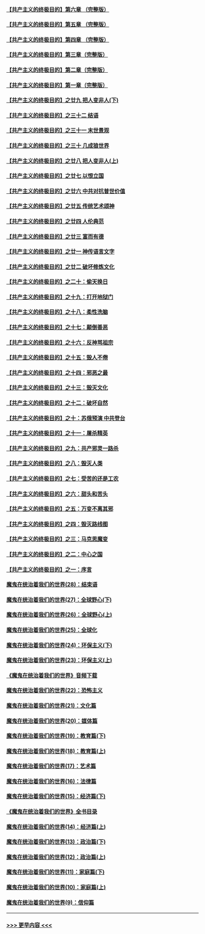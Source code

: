 #### [【共产主义的终极目的】第六章 （完整版）](../pages/nsc422/n11428913.md?t=09120300) 
#### [【共产主义的终极目的】第五章 （完整版）](../pages/nsc422/n11428912.md?t=09120300) 
#### [【共产主义的终极目的】第四章 （完整版）](../pages/nsc422/n11428907.md?t=09120300) 
#### [【共产主义的终极目的】第三章（完整版）](../pages/nsc422/n11428848.md?t=09120300) 
#### [【共产主义的终极目的】第二章（完整版）](../pages/nsc422/n11428831.md?t=09120300) 
#### [【共产主义的终极目的】第一章（完整版）](../pages/nsc422/n11417651.md?t=09120300) 
#### [【共产主义的终极目的】之廿九 把人变非人(下)](../pages/nsc422/n11344140.md?t=09120300) 
#### [【共产主义的终极目的】之三十二 结语](../pages/nsc422/n11360535.md?t=09120300) 
#### [【共产主义的终极目的】之三十一 末世景观](../pages/nsc422/n11351129.md?t=09120300) 
#### [【共产主义的终极目的】之三十 几成狼世界](../pages/nsc422/n11348280.md?t=09120300) 
#### [【共产主义的终极目的】之廿八 把人变非人(上)](../pages/nsc422/n11340492.md?t=09120300) 
#### [【共产主义的终极目的】之廿七 以恨立国](../pages/nsc422/n11336944.md?t=09120300) 
#### [【共产主义的终极目的】之廿六 中共对抗普世价值](../pages/nsc422/n11324785.md?t=09120300) 
#### [【共产主义的终极目的】之廿五 传统艺术颂神](../pages/nsc422/n11296396.md?t=09120300) 
#### [【共产主义的终极目的】之廿四 人伦典范](../pages/nsc422/n11296397.md?t=09120300) 
#### [【共产主义的终极目的】之廿三 富而有德](../pages/nsc422/n11283598.md?t=09120300) 
#### [【共产主义的终极目的】之廿一 神传语言文字](../pages/nsc422/n11263265.md?t=09120300) 
#### [【共产主义的终极目的】之廿二 破坏修炼文化](../pages/nsc422/n11245728.md?t=09120300) 
#### [【共产主义的终极目的】之二十：偷天换日](../pages/nsc422/n11238846.md?t=09120300) 
#### [【共产主义的终极目的】之十九：打开地狱门](../pages/nsc422/n11206376.md?t=09120300) 
#### [【共产主义的终极目的】之十八：柔性洗脑](../pages/nsc422/n11199994.md?t=09120300) 
#### [【共产主义的终极目的】之十七：颠倒善恶](../pages/nsc422/n11179782.md?t=09120300) 
#### [【共产主义的终极目的】之十六：反神骂祖宗](../pages/nsc422/n11166798.md?t=09120300) 
#### [【共产主义的终极目的】之十五：毁人不倦](../pages/nsc422/n11166792.md?t=09120300) 
#### [【共产主义的终极目的】之十四：邪恶之最](../pages/nsc422/n11150249.md?t=09120300) 
#### [【共产主义的终极目的】之十三：毁灭文化](../pages/nsc422/n11135227.md?t=09120300) 
#### [【共产主义的终极目的】之十二：破坏自然](../pages/nsc422/n11135214.md?t=09120300) 
#### [【共产主义的终极目的】之十：苏俄预演 中共登台](../pages/nsc422/n11118424.md?t=09120300) 
#### [【共产主义的终极目的】之十一：屠杀精英](../pages/nsc422/n11118442.md?t=09120300) 
#### [【共产主义的终极目的】之九：共产邪灵一路杀](../pages/nsc422/n11114139.md?t=09120300) 
#### [【共产主义的终极目的】之八：毁灭人类](../pages/nsc422/n11108503.md?t=09120300) 
#### [【共产主义的终极目的】之七：受苦的还是工农](../pages/nsc422/n11101809.md?t=09120300) 
#### [【共产主义的终极目的】之六：甜头和苦头](../pages/nsc422/n11096971.md?t=09120300) 
#### [【共产主义的终极目的】之五：万变不离其邪](../pages/nsc422/n11091285.md?t=09120300) 
#### [【共产主义的终极目的】之四：毁灭路线图](../pages/nsc422/n11086284.md?t=09120300) 
#### [【共产主义的终极目的】之三：马克思魔变](../pages/nsc422/n11061941.md?t=09120300) 
#### [【共产主义的终极目的】之二：中心之国](../pages/nsc422/n11047728.md?t=09120300) 
#### [【共产主义的终极目的】之一：序言](../pages/nsc422/n11086077.md?t=09120300) 
#### [魔鬼在统治着我们的世界(28)：结束语](../pages/nsc422/n10936246.md?t=09120300) 
#### [魔鬼在统治着我们的世界(27)：全球野心(下)](../pages/nsc422/n10928319.md?t=09120300) 
#### [魔鬼在统治着我们的世界(26)：全球野心(上)](../pages/nsc422/n10900318.md?t=09120300) 
#### [魔鬼在统治着我们的世界(25)：全球化](../pages/nsc422/n10788205.md?t=09120300) 
#### [魔鬼在统治着我们的世界(24)：环保主义(下)](../pages/nsc422/n10695307.md?t=09120300) 
#### [魔鬼在统治着我们的世界(23)：环保主义(上)](../pages/nsc422/n10688613.md?t=09120300) 
#### [《魔鬼在统治着我们的世界》音频下载](../pages/nsc422/n10635553.md?t=09120300) 
#### [魔鬼在统治着我们的世界(22)：恐怖主义](../pages/nsc422/n10614727.md?t=09120300) 
#### [魔鬼在统治着我们的世界(21)：文化篇](../pages/nsc422/n10597706.md?t=09120300) 
#### [魔鬼在统治着我们的世界(20)：媒体篇](../pages/nsc422/n10586579.md?t=09120300) 
#### [魔鬼在统治着我们的世界(19)：教育篇(下)](../pages/nsc422/n10564808.md?t=09120300) 
#### [魔鬼在统治着我们的世界(18)：教育篇(上)](../pages/nsc422/n10526970.md?t=09120300) 
#### [魔鬼在统治着我们的世界(17)：艺术篇](../pages/nsc422/n10499093.md?t=09120300) 
#### [魔鬼在统治着我们的世界(16)：法律篇](../pages/nsc422/n10485969.md?t=09120300) 
#### [魔鬼在统治着我们的世界(15)：经济篇(下)](../pages/nsc422/n10469975.md?t=09120300) 
#### [《魔鬼在统治着我们的世界》全书目录](../pages/nsc422/n10464261.md?t=09120300) 
#### [魔鬼在统治着我们的世界(14)：经济篇(上)](../pages/nsc422/n10457370.md?t=09120300) 
#### [魔鬼在统治着我们的世界(13)：政治篇(下)](../pages/nsc422/n10448270.md?t=09120300) 
#### [魔鬼在统治着我们的世界(12)：政治篇(上)](../pages/nsc422/n10444576.md?t=09120300) 
#### [魔鬼在统治着我们的世界(11)：家庭篇(下)](../pages/nsc422/n10440961.md?t=09120300) 
#### [魔鬼在统治着我们的世界(10)：家庭篇(上)](../pages/nsc422/n10435448.md?t=09120300) 
#### [魔鬼在统治着我们的世界(9)：信仰篇](../pages/nsc422/n10432159.md?t=09120300) 

----
#### [ >>> 更早内容 <<< ](../indexes/nsc422-earlier.md)
